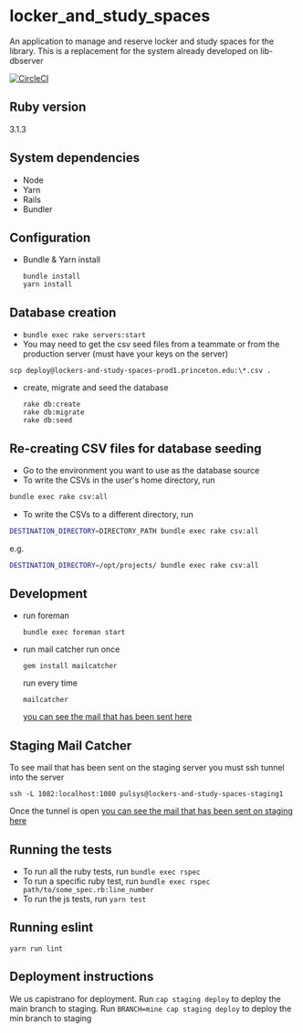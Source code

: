 # locker_and_study_spaces
An application to manage and reserve locker and study spaces for the library.  This is a replacement for the system already developed on lib-dbserver

[![CircleCI](https://circleci.com/gh/pulibrary/lockers_and_study_spaces/tree/main.svg?style=svg)](https://circleci.com/gh/pulibrary/lockers_and_study_spaces/tree/main)

## Ruby version

  3.1.3

## System dependencies

   * Node
   * Yarn
   * Rails
   * Bundler

## Configuration

   * Bundle & Yarn install
     ```
     bundle install
     yarn install
     ```

## Database creation
   * `bundle exec rake servers:start`
   * You may need to get the csv seed files from a teammate or from the production server (must have your keys on the server)
   ```
   scp deploy@lockers-and-study-spaces-prod1.princeton.edu:\*.csv .
   ```
   * create, migrate and seed the database
     ```
     rake db:create
     rake db:migrate
     rake db:seed
     ```

## Re-creating CSV files for database seeding
  * Go to the environment you want to use as the database source
  * To write the CSVs in the user's home directory, run 
  ```bash
  bundle exec rake csv:all
  ```
  * To write the CSVs to a different directory, run
  ```bash
  DESTINATION_DIRECTORY=DIRECTORY_PATH bundle exec rake csv:all
  ```
  e.g.
  ```bash
  DESTINATION_DIRECTORY=/opt/projects/ bundle exec rake csv:all
  ```

## Development

   * run foreman
     ```
     bundle exec foreman start
     ```
   * run mail catcher
     run once
     ```
     gem install mailcatcher
     ```
     run every time
     ```
     mailcatcher
     ```

     [you can see the mail that has been sent here]( http://localhost:1080/)

## Staging Mail Catcher
  To see mail that has been sent on the staging server you must ssh tunnel into the server
  ```
  ssh -L 1082:localhost:1080 pulsys@lockers-and-study-spaces-staging1
  ```
  Once the tunnel is open [you can see the mail that has been sent on staging here]( http://localhost:1082/)

## Running the tests
* To run all the ruby tests, run `bundle exec rspec`
* To run a specific ruby test, run `bundle exec rspec path/to/some_spec.rb:line_number`
* To run the js tests, run `yarn test`

## Running eslint

`yarn run lint`

## Deployment instructions

We us capistrano for deployment.  Run `cap staging deploy` to deploy the main branch to staging.  Run `BRANCH=mine cap staging deploy` to deploy the min branch to staging
